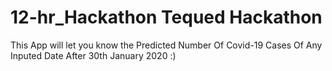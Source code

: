 # 12-hr_Hackathon Tequed Hackathon
This App will let you know the Predicted Number Of Covid-19 Cases Of Any Inputed Date After 30th January 2020 :)

